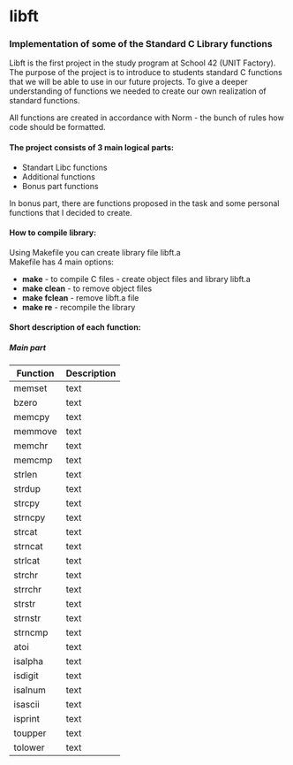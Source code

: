 # libft
### Implementation of some of the Standard C Library functions

Libft is the first project in the study program at School 42 (UNIT Factory).
The purpose of the project is to introduce to students standard C functions that we will be able to use in our future projects.
To give a deeper understanding of functions we needed to create our own realization of standard functions.

All functions are created in accordance with Norm - the bunch of rules how code should be formatted.

#### The project consists of 3 main logical parts:
* Standart Libc functions
* Additional functions
* Bonus part functions

In bonus part, there are functions proposed in the task and some personal functions that I decided to create.

#### How to compile library:

Using Makefile you can create library file libft.a<br/>
Makefile has 4 main options:<br/>
* **make** - to compile C files - create object files and library libft.a<br/>
* **make clean** - to remove object files<br/>
* **make fclean** - remove libft.a file<br/>
* **make re** - recompile the library<br/>

#### Short description of each function:

##### Main part

| Function      | Description                                                                           |
| ------------- | --------------------------------------------------------------------------------------| 
| memset | text |
| bzero | text |
| memcpy | text |
| memmove | text |
| memchr | text |
| memcmp | text |
| strlen | text |
| strdup | text |
| strcpy | text |
| strncpy | text |
| strcat | text |
| strncat | text |
| strlcat | text |
| strchr | text |
| strrchr | text |
| strstr | text |
| strnstr | text |
| strncmp | text |
| atoi | text |
| isalpha | text |
| isdigit | text |
| isalnum | text |
| isascii | text |
| isprint | text |
| toupper | text |
| tolower | text |
